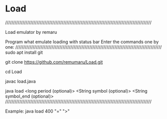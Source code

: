 # Load
/////////////////////////////////////////////////////////////////////////////////////////////

Load emulator by remaru

Program what emulate loading with status bar
Enter the commands one by one:
/////////////////////////////////////////////////////////////////////////////////////////////
sudo apt install git

git clone https://github.com/remumaru/Load.git

cd Load

javac load.java

java load <long period (optional)> <String symbol (optional)> <String symbol_end (optional)>
/////////////////////////////////////////////////////////////////////////////////////////////

Example: java load 400 "=" ">" 
